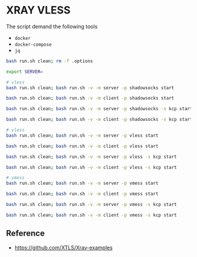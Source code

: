 # XRAY VLESS

The script demand the following tools

- `docker`
- `docker-compose`
- `jq`

```bash
bash run.sh clean; rm -f .options

export SERVER=

# vless
bash run.sh clean; bash run.sh -v -m server -p shadowsocks start

bash run.sh clean; bash run.sh -v -m client -p shadowsocks start

bash run.sh clean; bash run.sh -v -m server -p shadowsocks -s kcp start

bash run.sh clean; bash run.sh -v -m client -p shadowsocks -s kcp start

# vless
bash run.sh clean; bash run.sh -v -m server -p vless start

bash run.sh clean; bash run.sh -v -m client -p vless start

bash run.sh clean; bash run.sh -v -m server -p vless -s kcp start

bash run.sh clean; bash run.sh -v -m client -p vless -s kcp start

# vmess
bash run.sh clean; bash run.sh -v -m server -p vmess start

bash run.sh clean; bash run.sh -v -m client -p vmess start

bash run.sh clean; bash run.sh -v -m server -p vmess -s kcp start

bash run.sh clean; bash run.sh -v -m client -p vmess -s kcp start
```

## Reference

- <https://github.com/XTLS/Xray-examples>
